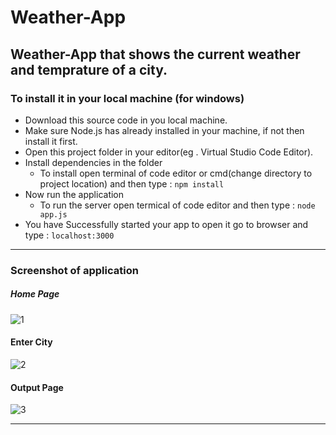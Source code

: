 # Weather-App

Weather-App that shows the current weather and temprature of a city.
----------------------------------------------------------------------



###  To install it in your local machine (for windows) 
  * Download this source code in you local machine.
  * Make sure Node.js has already installed in your machine, if not then install it first.
  * Open this project folder in your editor(eg . Virtual Studio Code Editor).
  * Install dependencies in the folder
    * To install open terminal of code editor or cmd(change directory to project location) and then type : `npm install`
  * Now run the application
    * To run the server open termical of code editor and then type : `node app.js`
  * You have Successfully started your app to open it go to browser and type : `localhost:3000`
  
  --------------------------------------------------------------------------------------------------------
 ### Screenshot of application
 
 ##### Home Page
![1](https://user-images.githubusercontent.com/49397471/101624101-724e0b00-3a3f-11eb-90db-ee73b1eab335.png)

 #### Enter City 
 ![2](https://user-images.githubusercontent.com/49397471/101624207-9f9ab900-3a3f-11eb-94a7-6a9053c8da15.png)

 #### Output Page
 ![3](https://user-images.githubusercontent.com/49397471/101624265-b50fe300-3a3f-11eb-836f-74a89b443c5c.png)
 
 --------------------------------------------------------------------------------------------------------
